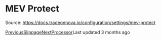 
# MEV Protect

Source: https://docs.tradeonnova.io/configuration/settings/mev-protect

[PreviousSlippage](/configuration/settings/slippage)[NextProcessor](/configuration/settings/processor)Last updated 3 months ago
